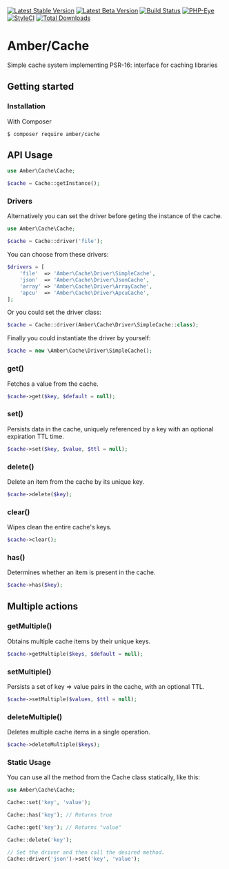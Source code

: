 [![Latest Stable Version](https://poser.pugx.org/amber/cache/v/stable.png)](https://packagist.org/packages/amber/cache)
[![Latest Beta Version](https://img.shields.io/packagist/vpre/amber/cache.svg)](https://packagist.org/packages/amber/cache)
[![Build Status](https://travis-ci.org/systemson/cache.svg?branch=master)](https://travis-ci.org/systemson/cache)
[![PHP-Eye](https://php-eye.com/badge/amber/cache/tested.svg?style=flat)](https://php-eye.com/package/amber/cache)
[![StyleCI](https://styleci.io/repos/126605518/shield?branch=master)](https://styleci.io/repos/126605518)
[![Total Downloads](https://poser.pugx.org/amber/cache/downloads.png)](https://packagist.org/packages/amber/cache)

# Amber/Cache
Simple cache system implementing PSR-16: interface for caching libraries

## Getting started

### Installation

With Composer
```
$ composer require amber/cache
```

## API Usage
```php
use Amber\Cache\Cache;

$cache = Cache::getInstance();
```

### Drivers
Alternatively you can set the driver before geting the instance of the cache.
```php
use Amber\Cache\Cache;

$cache = Cache::driver('file');
```
You can choose from these drivers:
```php
$drivers = [
    'file'  => 'Amber\Cache\Driver\SimpleCache',
    'json'  => 'Amber\Cache\Driver\JsonCache',
    'array' => 'Amber\Cache\Driver\ArrayCache',
    'apcu'  => 'Amber\Cache\Driver\ApcuCache',
];
```

Or you could set the driver class:
```php
$cache = Cache::driver(Amber\Cache\Driver\SimpleCache::class);
```

Finally you could instantiate the driver by yourself:
```php
$cache = new \Amber\Cache\Driver\SimpleCache();
```

### get()
Fetches a value from the cache.
```php
$cache->get($key, $default = null);
```

### set()
Persists data in the cache, uniquely referenced by a key with an optional expiration TTL time.
```php
$cache->set($key, $value, $ttl = null);
```

### delete()
Delete an item from the cache by its unique key.
```php
$cache->delete($key);
```

### clear()
Wipes clean the entire cache's keys.
```php
$cache->clear();
```

### has()
Determines whether an item is present in the cache.
```php
$cache->has($key);
```

## Multiple actions

### getMultiple()
Obtains multiple cache items by their unique keys.
```php
$cache->getMultiple($keys, $default = null);
```

### setMultiple()
Persists a set of key => value pairs in the cache, with an optional TTL.
```php
$cache->setMultiple($values, $ttl = null);
```

### deleteMultiple()
Deletes multiple cache items in a single operation.
```php
$cache->deleteMultiple($keys);
```

### Static Usage
You can use all the method from the Cache class statically, like this:
```php
use Amber\Cache\Cache;

Cache::set('key', 'value');

Cache::has('key'); // Returns true

Cache::get('key'); // Returns "value"

Cache::delete('key');

// Set the driver and then call the desired method.
Cache::driver('json')->set('key', 'value');

```
